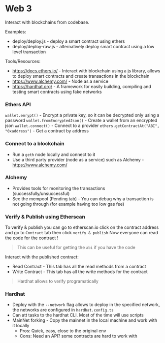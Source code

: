 # Web 3
Interact with blockchains from codebase.

Examples:
- deploy/deploy.js - deploy a smart contract using ethers
- deploy/deploy-raw.js - alternatively deploy smart contract using a low level transaction


Tools/Resources:
- https://docs.ethers.io/ - Interact with blockchain using a js library, allows to deploy smart contracts and create transactions in the blockchain
- https://www.alchemy.com/ - Node as a service
- https://hardhat.org/ - A framework for easily building, compiling and testing smart contracts using fake networks

### Ethers API

`wallet.enrypt()` - Encrypt a private key, so it can be decrypted only using a password
`wallet.fromEncryptedJson()` - Create a wallet from an encrypted json
`wallet.connect()` - Connect to a provider
`ethers.getContractAt("ABI", "0xaddress")` - Get a contract by address

### Connect to a blockchain
- Run a `geth` node locally and connect to it
- Use a third party provider (node as a service) such as Alchemy - https://www.alchemy.com/

### Alchemy
- Provides tools for monitoring the transactions (successfully/unsuccessful) 
- See the mempool (Pending tab) - You can debug why a transaction is not going through (for example having too low gas fee)


### Verify & Publish using Etherscan
To verify & publish you can go to etherscan.io click on the contract address and go to `Contract` tab then click `verify & publish`
Now everyone can read the code for the contract !
>This can be useful for getting the `abi` if you have the code

Interact with the published contract:
- Read Contract - This tab has all the read methods from a contract
- Write Contract - This tab has all the write methods for the contract

>Hardhat allows to verify programatically 

### Hardhat
- Deploy with the `--network` flag allows to deploy in the specified network, the networks are configured in `hardhat.config.ts`  
- Can att tasks to the hardhat CLI. Most of the time will use scripts
- MainNet forking - Copy the mainnet in the local machine and work with it locally
  - Pros: Quick, easy, close to the original env
  - Cons: Need an API? some contracts are hard to work with